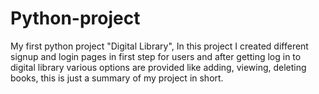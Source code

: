 # Python-project
My first python project "Digital Library", In this project I created different signup and login pages in first step for users and after getting log in to digital library various options are provided like adding, viewing, deleting books, this is just a summary of my project in short.
